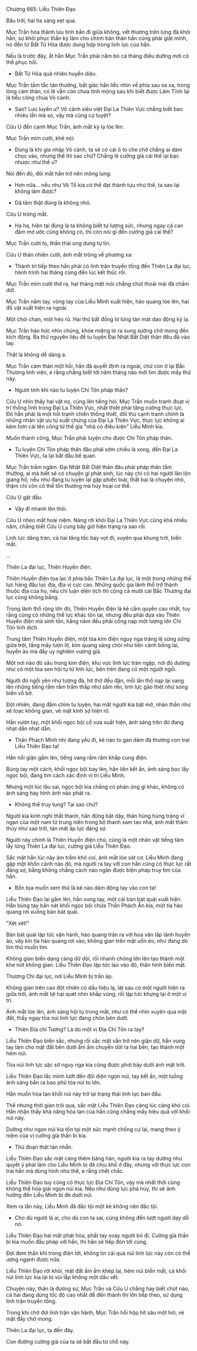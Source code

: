 




Chương 665: Liễu Thiên Đạo


Bầu trời, hai tia sáng xẹt qua.

Mục Trần hóa thành lưu tinh bắn đi giữa không, vết thương trên lưng đã khỏi hẳn, sự khôi phục thần kỳ làm cho chính bản thân hắn cũng phải giật mình, nó đến từ Bất Tử Hỏa được dung hợp trong linh lực của hắn.

Nếu là trước đây, ắt hẳn Mục Trần phải nằm bò cả tháng điều dưỡng mới có thể phục hồi.

- Bất Tử Hỏa quả nhiên huyền diệu.

Mục Trần tấm tắc tán thưởng, bất giác hắn liếc nhìn về phía sau xa xa, trong lòng cảm thán, có lẽ vẫn còn chưa tỉnh mộng sau khi biết được Lâm Tĩnh lại là tiểu công chúa Võ cảnh.

- Sao? Lưu luyến ư? Võ cảnh siêu việt Đại La Thiên Vực chẳng biết bao nhiêu lần mà so, vậy mà cũng cự tuyệt?

Cửu U đến cạnh Mục Trần, ánh mắt kỳ lạ lóe lên.

Mục Trần mỉm cười, khẽ nói:

- Đúng là khi gia nhập Võ cảnh, ta sẽ có cái ô to che chở chẳng ai dám chọc vào, nhưng thế thì sao chứ? Chẳng lẽ cường giả cái thế lại bạc nhược như thế ư?

Nói đến đó, đôi mắt hắn trở nên mông lung:

- Hơn nữa... nếu như Võ Tổ kia có thể đạt thành tựu như thế, ta sao lại không làm được?

- Dã tâm thật đúng là không nhỏ.

Cửu U trừng mắt.

- Ha ha, hiện tại đúng là ta không biết tự lượng sức, nhưng ngay cả can đảm mơ ước cũng không có, thì còn nói gì đến cường giả cái thế?

Mục Trần cười to, thần thái ung dung tự tin.

Cửu U thản nhiên cười, ánh mắt trông về phương xa:

- Thành trì tiếp theo hẳn phải có linh trận truyền tống đến Thiên La đại lục, hành trình hai tháng cũng đến lúc kết thúc rồi.

Mục Trần mỉm cười thở ra, hai tháng mệt mỏi chẳng chút thoải mái đã chấm dứt.

Mục Trần nắm tay, vòng tay của Liễu Minh xuất hiện, hào quang lóe lên, hai đồ vật xuất hiện ra ngoài.

Một chói chan, một héo rũ. Hai thứ bất đồng lơ lửng tản mát dao động kỳ lạ.

Mục Trần háo hức nhìn chúng, khóe miệng tỏ ra sung sướng chờ mong đến kích động. Ba thứ nguyên liệu để tu luyện Đại Nhật Bất Diệt thân đều đã vào tay.

Thật là không dễ dàng a.

Mục Trần cảm thán một hồi, hắn đã quyết định ra ngoài, chứ còn ở lại Bắc Thương linh viện, e rằng chẳng biết tới năm tháng nào mới tìm được mấy thứ này.

- Ngươi tính khi nào tu luyện Chí Tôn pháp thân?

Cửu U nhìn thấy hai vật nọ, cũng lên tiếng hỏi. Mục Trần muốn tranh đoạt vị trí thống lĩnh trong Đại La Thiên Vực, nhất thiết phải tăng cường thực lực. Đó hẳn phải là một hồi tranh chiến thống thiết, đối thủ cạnh tranh chính là những nhân vật ưu tú xuất chúng của Đại La Thiên Vực, thực lực không ai kém hơn cái tên công tử thế gia "nhà có điều kiện" Liễu Minh kia.

Muốn thành công, Mục Trần phải luyện cho được Chí Tôn pháp thân.

- Tu luyện Chí Tôn pháp thân đâu phải sớm chiều là xong, đến Đại La Thiên Vực, ta lại bắt đầu bế quan.

Mục Trần trầm ngâm. Đại Nhật Bất Diệt thân đâu phải pháp thân tầm thường, ai mà biết sẽ có chuyện gì phát sinh, lúc này chỉ có hai người lăn lộn giang hồ, nếu như đang tu luyện lại gặp phiền toái, thất bại là chuyện nhỏ, thậm chí còn có thể tổn thương mà hủy hoại cơ thể.

Cửu U gật đầu.

- Vậy đi nhanh lên thôi.

Cửu U nheo mắt hoài niệm. Nàng rời khỏi Đại La Thiên Vực cũng khá nhiều năm, chẳng biết Cửu U cung bây giờ hiện trạng ra sao rồi.

Linh lực dâng tràn, cả hai tăng tốc bay vọt đi, xuyên qua khung trời, biến mất.

...

Thiên La đại lục, Thiên Huyền điện.

Thiên Huyền điện tọa lạc ở phía bắc Thiên La đại lục, là một trong những thế lực hàng đầu lục địa, địa vị cực cao. Những quốc gia lãnh thổ trở thành thuộc địa của họ, nếu chỉ luận diện tích thì cộng cả mười cái Bắc Thương đại lục cũng không bẳng.

Trong lãnh thổ rộng lớn đó, Thiên Huyền điện là kẻ cầm quyền cao nhất, tuy rằng cũng có những thế lực khác tồn tại, nhưng đều phải dựa vào Thiên Huyền điện mà sinh tồn, hằng năm đều phải cống nạp một lượng lớn Chí Tôn linh dịch.

Trung tâm Thiên Huyền điện, một tòa kim điện nguy nga tráng lệ sừng sững giữa trời, tầng mây lượn lờ, kim quang sáng chói như tiên cảnh bồng lai, huyền ảo mà đầy uy nghiêm vương giả.

Một nơi nào đó sâu trong kim điện, khu vực linh lực tràn ngập, nơi đó dường như có một tòa sen hội tụ từ linh lực, bên trên đang có một người ngồi.

Người đó ngồi yên như tượng đá, hít thở đều đặn, mỗi lần thổ nạp lại vang lên những tiếng rầm rầm trầm thấp như sấm rền, linh lực gào thét như sóng biển vỗ bờ.

Đột nhiên, đang đắm chìm tu luyện, hai mắt người kia bật mở, nhãn thần như xé toạc không gian, vẻ mặt kinh sợ hiện rõ.

Hắn vươn tay, một khối ngọc bội cổ xưa xuất hiện, ánh sáng trên đó đang nhạt dần nhạt dần.

- Thần Phách Minh nhi đang yếu đi, kẻ nào to gan dám đả thương con trai Liễu Thiên Đạo ta!

Hắn nổi giận gầm lên, tiếng vang rầm rầm khắp cung điện.

Búng tay một cách, khối ngọc bội bay lên, hắn liền kết ấn, ánh sáng bọc lấy ngọc bội, đang tìm cách xác định vị trí Liễu Minh.

Nhưng một lúc lâu sai, ngọc bội kia chẳng có phản ứng gì khác, không có ánh sáng hay hình ảnh nào phát ra.

- Không thể truy tung? Tại sao chứ?

Người kia kinh nghi thất thanh, hắn đứng bật dậy, thân hùng hùng tráng vĩ ngạn của một nam tử trung niên trong bộ thanh sam tao nhã, ánh mắt thâm thúy như sao trời, tản mát áp lực đáng sợ.

Người này chính là Thiên Huyền điện chủ, cũng là một nhân vật tiếng tăm lẫy lừng Thiên La đại lục, cường giả Liễu Thiên Đạo.

Sắc mặt hắn lúc này âm trầm khó coi, ánh mắt lóe sát cơ. Liễu Minh đang gặp một khốn cảnh nào đó, mà người ra tay với con hắn cũng có thực lực rất đáng sợ, bằng không chẳng cách nào ngăn được biện pháp truy tìm của hắn.

- Bổn tọa muốn xem thử là kẻ nào dám động tay vào con ta!

Liễu Thiên Đạo lại gầm lên, hắn vung tay, một cái bàn bát quái xuất hiện. Hắn búng tay bắn nát khối ngọc bội chứa Thần Phách Ấn kia, một tia hào quang rơi xuống bàn bát quái.

"Xẽt xẽt!"

Bàn bát quái lập tức vận hành, hào quang tràn ra với hoa văn lấp lánh huyền ảo, vây kín tia hào quang rơi vào, không gian trên mặt uốn éo, như đang dò tìm thứ muốn tìm.

Không gian biến dạng càng dữ dội, rồi nhanh chóng lớn lên tạo thành một khe nứt không gian. Liễu Thiên Đạo lập tức lao vào đó, thân hình biến mất.

Thương Chi đại lục, nơi Liễu Minh bị trấn áp.

Không gian trên cao đột nhiên có dấu hiệu lạ, lát sau có một người hiện ra giữa trời, ánh mắt lợi hại quét nhìn khắp vùng, rồi lập tức khựng lại ở một vị trí.

Ánh mắt lóe lên, ánh sáng hội tụ trong mắt, như có thể nhìn xuyên qua mặt đất, thấy ngay tòa núi linh lực đang chôn bên dưới.

- Thiên Địa chi Tương? Là do một vị Địa Chí Tôn ra tay?

Liễu Thiên Đạo biến sắc, nhưng rồi sắc mặt vẫn trở nên giận dữ, hắn vung tay làm cho mặt đất bên dưới ầm ầm chuyển dời ra hai bên, tạo thành một hẻm núi.

Tòa núi linh lực sặc sỡ nguy nga kia cũng được phơi bày dưới ánh mặt trời.

Liễu Thiên Đạo lắc mình lướt đến đối diện ngọn núi, tay kết ấn, một luồng ánh sáng bắn ra bao phủ tòa núi to lớn.

Hắn muốn hòa tan khối núi này trở lại trạng thái linh lực ban đầu.

Thế nhưng thời gian trôi qua, sắc mặt Liễu Thiên Đạo càng lúc càng khó coi. Hắn nhận thấy khả năng hòa tan của hắn cũng chẳng mấy hiệu quả với khối núi này.

Dường như ngọn núi kia tồn tại một sức mạnh chống cự lại, mang theo ý niệm của vị cường giả thần bí kia.

- Thủ đoạn thật tàn nhẫn.

Liễu Thiên Đạo sắc mặt càng thêm băng hàn, người kia ra tay dường như quyết ý phải làm cho Liễu Minh bị đè chịu khổ ở đây, nhưng với thực lực con trai hắn mà dùng hình như thế, e rằng chết chắc.

Liễu Thiên Đạo tuy cũng có thực lực Địa Chí Tôn, vậy mà nhất thời cũng không thể hóa giải ngọn núi kia. Nếu như dùng lực phá hủy, thì sẽ ảnh hưởng đến Liễu Minh bị đè dưới núi.

Xem ra lần này, Liễu Minh đã đắc tội một kẻ không nên đắc tội.

- Cho dù ngươi là ai, cho dù con ta sai, cũng không đến lượt ngươi dạy dỗ nó.

Liễu Thiên Đạo hai mắt phát hỏa, phất tay xoay người bỏ đi. Cường giả thần bí kia muốn đấu pháp với hắn, thì hắn sẽ tiếp đón tới cùng.

Đợi đem thần khí trong điện tới, không tin cái quả núi linh lực này còn có thể ương ngạnh được nữa.

Liễu Thiên Đạo rời khỏi, mặt đất ầm ầm khép lại, hẻm núi biến mất, cả khối núi linh lực kia lại bị vùi lấp không một dấu vết.

Chuyện này, thân là đương sự, Mục Trần và Cửu U chẳng hay biết chút nào, cả hai đang dùng tốc độ cao nhất để đến thành thị lớn tiếp theo, sử dụng linh trận truyền tống.

Trong khi chờ đợi linh trận vận hành, Mục Trần hồi hộp hít sâu một hơi, vẻ mặt đầy chờ mong.

Thiên La đại lục, ta đến đây.

Con đường cường giả của ta sẽ bắt đầu từ chỗ này.




